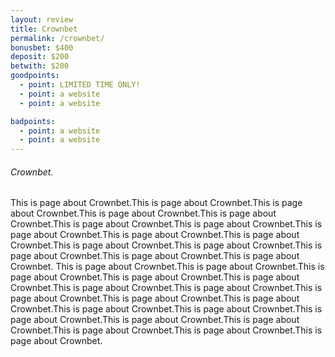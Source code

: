 ```yaml
---
layout: review
title: Crownbet
permalink: /crownbet/
bonusbet: $400
deposit: $200
betwith: $200
goodpoints:
  - point: LIMITED TIME ONLY!
  - point: a website
  - point: a website

badpoints:
  - point: a website
  - point: a website
---
```

###### Crownbet.

This is page about Crownbet.This is page about Crownbet.This is page about Crownbet.This is page about Crownbet.This is page about Crownbet.This is page about Crownbet.This is page about Crownbet.This is page about Crownbet.This is page about Crownbet.This is page about Crownbet.This is page about Crownbet.This is page about Crownbet.This is page about Crownbet.This is page about Crownbet.This is page about Crownbet.
This is page about Crownbet.This is page about Crownbet.This is page about Crownbet.This is page about Crownbet.This is page about Crownbet.This is page about Crownbet.This is page about Crownbet.This is page about Crownbet.This is page about Crownbet.This is page about Crownbet.This is page about Crownbet.This is page about Crownbet.This is page about Crownbet.This is page about Crownbet.This is page about Crownbet.This is page about Crownbet.This is page about Crownbet.This is page about Crownbet.